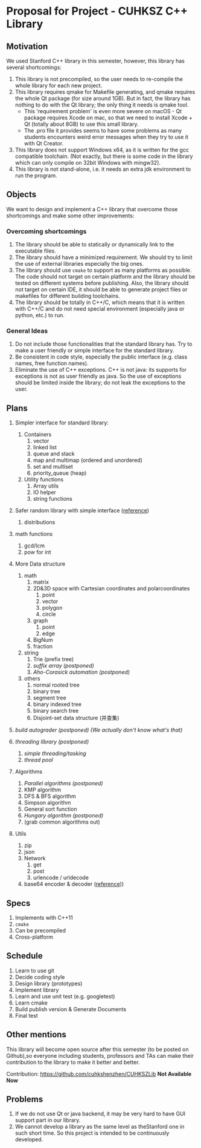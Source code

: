 # Proposal for Project - CUHKSZ C++ Library

## Motivation

We used Stanford C++ library in this semester, however, this library has several shortcomings:

1. This library is not precompiled, so the user needs to re-compile the whole library for each new project.
2. This library requires qmake for Makefile generating, and qmake requires the whole Qt package (for size around 1GB). But in fact, the library has nothing to do with the Qt library; the only thing it needs is qmake tool.
    - This 'requirement problem' is even more severe on macOS - Qt package requires Xcode on mac, so that we need to install Xcode + Qt (totally about 8GB) to use this small library.
    - The .pro file it provides seems to have some problems as many students encounters weird error messages when they try to use it with Qt Creator.
3. This library does not support Windows x64, as it is written for the gcc compatible toolchain. (Not exactly, but there is some code in the library which can only compile on 32bit Windows with mingw32).
4. This library is not stand-alone, i.e. it needs an extra jdk environment to run the program.

## Objects

We want to design and implement a C++ library that overcome those shortcomings and make some other improvements:

### Overcoming shortcomings

1. The library should be able to statically or dynamically link to the executable files.
2. The library should have a minimized requirement. We should try to limit the use of external libraries especially the big ones.
3. The library should use `cmake` to support as many platforms as possible. The code should not target on certain platform and the library should be tested on different systems before publishing. Also, the library should not target on certain IDE, it should be able to generate project files or makefiles for different building toolchains.
4. The library should be totally in C++/C, which means that it is written with C++/C and do not need special environment (especially java or python, etc.) to run.

### General Ideas

1. Do not include those functionalities that the standard library has. Try to make a user friendly or simple interface for the standard library.
2. Be consistent in code style, especially the public interface (e.g. class names, free function names).
3. Eliminate the use of C++ exceptions. C++ is not java: its supports for exceptions is not as user friendly as java. So the use of exceptions should be limited inside the library; do not leak the exceptions to the user.

## Plans

1. Simpler interface for standard library:
    1. Containers
        1. vector
        2. linked list
        3. queue and stack
        4. map and multimap (ordered and unordered)
        5. set and multiset
        6. priority_queue (heap)
    2. Utility functions
        1. Array utils
        2. IO helper
        3. string functions

2. Safer random library with simple interface ([reference](http://en.cppreference.com/w/cpp/numeric/random))
    1. distributions

3. math functions
    1. gcd/lcm
    2. pow for int

4. More Data structure
    1. math
        1. matrix
        2. 2D&3D space with Cartesian coordinates and polarcoordinates
            1. point
            2. vector
            3. polygon
            4. circle
        3. graph
            1. point
            2. edge
        4. BigNum
        5. fraction
    2. string
        1. Trie (prefix tree)
        2. *suffix array* *(postponed)*
        3. *Aho-Corasick automation* *(postponed)*
    3. others
        1. normal rooted tree
        2. binary tree
        3. segment tree
        4. binary indexed tree
        5. binary search tree
        6. Disjoint-set data structure (并查集)

5. *build autograder (postponed) (We actually don't know what's that)*
6. *threading library (postponed)*
    1. *simple threading/tasking*
    2. *thread pool*

7. Algorithms
    1. *Parallel algorithms (postponed)*
    2. KMP algorithm
    3. DFS & BFS algorithm
    4. Simpson algorithm
    5. General sort function
    6. *Hungary algorithm (postponed)*
    7. (grab common algorithms out)

8. Utils
    1. zip
    2. json
    3. Network
        1. get
        2. post
        3. urlencode / urldecode
    4. base64 encoder & decoder ([reference](http://libb64.sourceforge.net/)))

## Specs

1. Implements with C++11
2. `cmake`
3. Can be precompiled
4. Cross-platform

## Schedule

1. Learn to use git
2. Decide coding style
3. Design library (prototypes)
4. Implement library
5. Learn and use unit test (e.g. googletest)
6. Learn cmake
7. Build publish version & Generate Documents
8. Final test

## Other mentions

This library will become open source after this semester (to be posted on Github),so everyone including students, professors and TAs can make their contribution to the library to make it better and better.

Contribution: https://github.com/cuhkshenzhen/CUHKSZLib
**Not Available Now**

## Problems
1. If we do not use Qt or java backend, it may be very hard to have GUI support part in our library.
2. We cannot develop a library as the same level as theStanford one in such short time. So this project is intended to be continuously developed.
